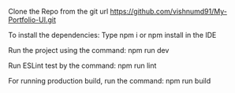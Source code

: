 Clone the Repo from the git url https://github.com/vishnumd91/My-Portfolio-UI.git

To install the dependencies:
Type npm i or npm install in the IDE

Run the project using the command:
npm run dev

Run ESLint test by the command:
npm run lint

For running production build, run the command:
npm run build
